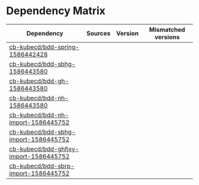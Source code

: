 # Dependency Matrix

Dependency | Sources | Version | Mismatched versions
---------- | ------- | ------- | -------------------
[cb-kubecd/bdd-spring-1586442428](https://github.com/cb-kubecd/bdd-spring-1586442428.git) |  | []() | 
[cb-kubecd/bdd-sbhg-1586443580](https://github.com/cb-kubecd/bdd-sbhg-1586443580.git) |  | []() | 
[cb-kubecd/bdd-gh-1586443580](https://github.com/cb-kubecd/bdd-gh-1586443580.git) |  | []() | 
[cb-kubecd/bdd-nh-1586443580](https://github.com/cb-kubecd/bdd-nh-1586443580.git) |  | []() | 
[cb-kubecd/bdd-nh-import-1586445752](https://github.com/cb-kubecd/bdd-nh-import-1586445752.git) |  | []() | 
[cb-kubecd/bdd-sbhg-import-1586445752](https://github.com/cb-kubecd/bdd-sbhg-import-1586445752.git) |  | []() | 
[cb-kubecd/bdd-ghfjxy-import-1586445752](https://github.com/cb-kubecd/bdd-ghfjxy-import-1586445752.git) |  | []() | 
[cb-kubecd/bdd-sbrp-import-1586445752](https://github.com/cb-kubecd/bdd-sbrp-import-1586445752.git) |  | []() | 
